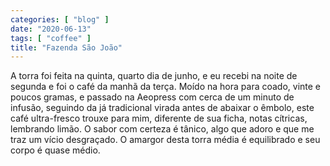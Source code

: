 ```yaml
---
categories: [ "blog" ]
date: "2020-06-13"
tags: [ "coffee" ]
title: "Fazenda São João"
---
```

A torra foi feita na quinta, quarto dia de junho, e eu recebi na noite de segunda e foi o café da manhã da terça. Moído na hora para coado, vinte e poucos gramas, e passado na Aeopress com cerca de um minuto de infusão, seguindo da já tradicional virada antes de abaixar o êmbolo, este café ultra-fresco trouxe para mim, diferente de sua ficha, notas cítricas, lembrando limão. O sabor com certeza é tânico, algo que adoro e que me traz um vício desgraçado. O amargor desta torra média é equilibrado e seu corpo é quase médio.
